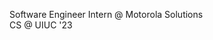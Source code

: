 Software Engineer Intern @ Motorola Solutions \
CS @ UIUC '23

<!---
VarnitS2/VarnitS2 is a ✨ special ✨ repository because its `README.md` (this file) appears on your GitHub profile.
You can click the Preview link to take a look at your changes.
--->
